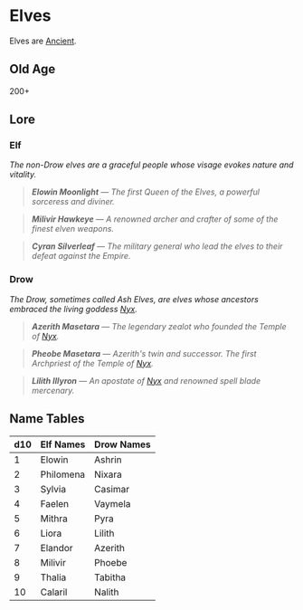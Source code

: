 # Elves

Elves are [Ancient](../Mechanical/Ancient.md).

## Old Age

200+

## Lore

### Elf

*The non-Drow elves are a graceful people whose visage evokes nature and vitality.*

> ***Elowin Moonlight*** — *The first Queen of the Elves, a powerful sorceress and diviner.*

> ***Milivir Hawkeye*** — *A renowned archer and crafter of some of the finest elven weapons.*

> ***Cyran Silverleaf*** — *The military general who lead the elves to their defeat against the Empire.*

### Drow

*The Drow, sometimes called Ash Elves, are elves whose ancestors embraced the living goddess [Nyx](../../../Resources%20for%20GMs/Mithrinian%20Pantheons/Mithrinian%20Deities/Nyx.md).*

> ***Azerith Masetara*** — *The legendary zealot who founded the Temple of [Nyx](../../../Resources%20for%20GMs/Mithrinian%20Pantheons/Mithrinian%20Deities/Nyx.md).*

> ***Pheobe Masetara*** — *Azerith's twin and successor. The first Archpriest of the Temple of [Nyx](../../../Resources%20for%20GMs/Mithrinian%20Pantheons/Mithrinian%20Deities/Nyx.md).*

> ***Lilith Illyron*** — *An apostate of [Nyx](../../../Resources%20for%20GMs/Mithrinian%20Pantheons/Mithrinian%20Deities/Nyx.md) and renowned spell blade mercenary.*

## Name Tables

| d10 | Elf Names | Drow Names |
| --- | --------- | ---------- |
| 1   | Elowin    | Ashrin     |
| 2   | Philomena | Nixara     |
| 3   | Sylvia    | Casimar    |
| 4   | Faelen    | Vaymela    |
| 5   | Mithra    | Pyra       |
| 6   | Liora     | Lilith     |
| 7   | Elandor   | Azerith    |
| 8   | Milivir   | Phoebe     |
| 9   | Thalia    | Tabitha    |
| 10  | Calaril   | Nalith     |
